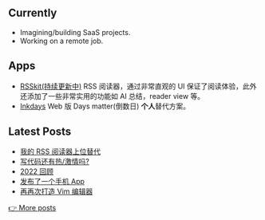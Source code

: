 <!-- <p align="center"> -->
<!--   <a href="https://2nthony.com">blog</a> · -->
<!--   <a href="https://twitter.com/_2nthony">twitter</a> · -->
<!--   <a href="https://2nthony.notion.site/Buy-2nthony-Coffee-d67a508cd58e4896bfb50c7112f93f51#606b31a245d14e2683b26690b52fc1a9">thanks</a> -->
<!-- </p> -->

## Currently

- Imagining/building SaaS projects.
- Working on a remote job.

## Apps

- [RSSkit(持续更新中)](https://chromewebstore.google.com/detail/rsskit/kgikhpcpcgfjeopgkndhelednaimfiog?hl=en) RSS 阅读器，通过非常直观的 UI 保证了阅读体验，此外还添加了一些非常实用的功能如 AI 总结，reader view 等。
- [Inkdays](https://inkdays.vercel.app/) Web 版 Days matter(倒数日) **个人**替代方案。

<!-- BLOG_POSTS_START -->
## Latest Posts

- [我的 RSS 阅读器上位替代](https://2nthony.com/posts/rss-reader-again)
- [写代码还有热/激情吗?](https://2nthony.com/posts/passion-of-coding)
- [2022 回顾](https://2nthony.com/posts/2022)
- [发布了一个手机 App](https://2nthony.com/posts/released-a-mobile-app)
- [再再次打造 Vim 编辑器](https://2nthony.com/posts/vim-again-and-again)

[👉 More posts](https://2nthony.com/)
<!-- BLOG_POSTS_END -->
